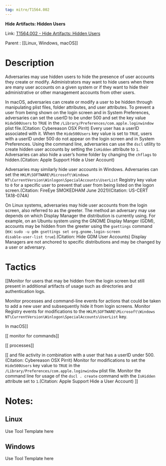 ```yaml
---
tag: mitre/T1564.002
---
```


**Hide Artifacts: Hidden Users**

Link: [T1564.002 - Hide Artifacts: Hidden Users](https://attack.mitre.org/techniques/T1564/002)

Parent : [[Linux, Windows, macOS]]


# Description

Adversaries may use hidden users to hide the presence of user accounts they create or modify. Administrators may want to hide users when there are many user accounts on a given system or if they want to hide their administrative or other management accounts from other users. 

In macOS, adversaries can create or modify a user to be hidden through manipulating plist files, folder attributes, and user attributes. To prevent a user from being shown on the login screen and in System Preferences, adversaries can set the userID to be under 500 and set the key value <code>Hide500Users</code> to <code>TRUE</code> in the <code>/Library/Preferences/com.apple.loginwindow</code> plist file.(Citation: Cybereason OSX Pirrit) Every user has a userID associated with it. When the <code>Hide500Users</code> key value is set to <code>TRUE</code>, users with a userID under 500 do not appear on the login screen and in System Preferences. Using the command line, adversaries can use the <code>dscl</code> utility to create hidden user accounts by setting the <code>IsHidden</code> attribute to <code>1</code>. Adversaries can also hide a user’s home folder by changing the <code>chflags</code> to hidden.(Citation: Apple Support Hide a User Account) 

Adversaries may similarly hide user accounts in Windows. Adversaries can set the <code>HKLM\SOFTWARE\Microsoft\Windows NT\CurrentVersion\Winlogon\SpecialAccounts\UserList</code> Registry key value to <code>0</code> for a specific user to prevent that user from being listed on the logon screen.(Citation: FireEye SMOKEDHAM June 2021)(Citation: US-CERT TA18-074A)

On Linux systems, adversaries may hide user accounts from the login screen, also referred to as the greeter. The method an adversary may use depends on which Display Manager the distribution is currently using. For example, on an Ubuntu system using the GNOME Display Manger (GDM), accounts may be hidden from the greeter using the <code>gsettings</code> command (ex: <code>sudo -u gdm gsettings set org.gnome.login-screen disable-user-list true</code>).(Citation: Hide GDM User Accounts) Display Managers are not anchored to specific distributions and may be changed by a user or adversary.

# Tactics


[[Monitor for users that may be hidden from the login screen but still present in additional artifacts of usage such as directories and authentication logs. 

Monitor processes and command-line events for actions that could be taken to add a new user and subsequently hide it from login screens. Monitor Registry events for modifications to the <code>HKLM\SOFTWARE\Microsoft\Windows NT\CurrentVersion\Winlogon\SpecialAccounts\UserList</code> key.

In macOS]]

[[ monitor for commands]]

[[ processes]]

[[ and file activity in combination with a user that has a userID under 500.(Citation: Cybereason OSX Pirrit) Monitor for modifications to set the <code>Hide500Users</code> key value to <code>TRUE</code> in the <code>/Library/Preferences/com.apple.loginwindow</code> plist file. Monitor the command line for usage of the <code>dscl . create</code> command with the <code>IsHidden</code> attribute set to <code>1</code>.(Citation: Apple Support Hide a User Account) ]]


# Notes:

## Linux

Use Tool Template here

## Windows

Use Tool Template here